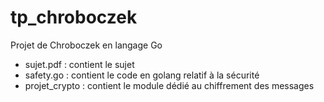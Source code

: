 # tp_chroboczek
Projet de Chroboczek en langage Go


* sujet.pdf : contient le sujet
* safety.go : contient le code en golang relatif à la sécurité
* projet_crypto : contient le module dédié au chiffrement des messages
